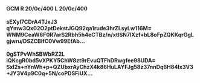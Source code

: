 #### GCM R 20/0c/400 L 20/0c/400
**sEXyl7CDrA4TJxJ3**<br/>**qYmw3Qx02O2ptDekstJGQ92qa1rude3hrZLsyLw116M=**<br/>**WNM9CeaW6F0R7arS2Rbh5h4eCTBz/n/xtlSN7IXzf+bL8oFpZQKKqrGgLgjwru/DSZCBIfC0Vw99EfAb...**<br/><br/>
**0gSTPvWhSBWbRZ2L**<br/>**iQKcgR0bd5vXPKY5ChW8zt9rEvuQTFhDRwgfee98UDA=**<br/>**SxI2s+nYnWh+p+QZUbxrAyChzX4k86HuLAYFJg58z37nnDq6H84Ix3V3+JY3V4p9C0q+5N/coPDSFiUX...**